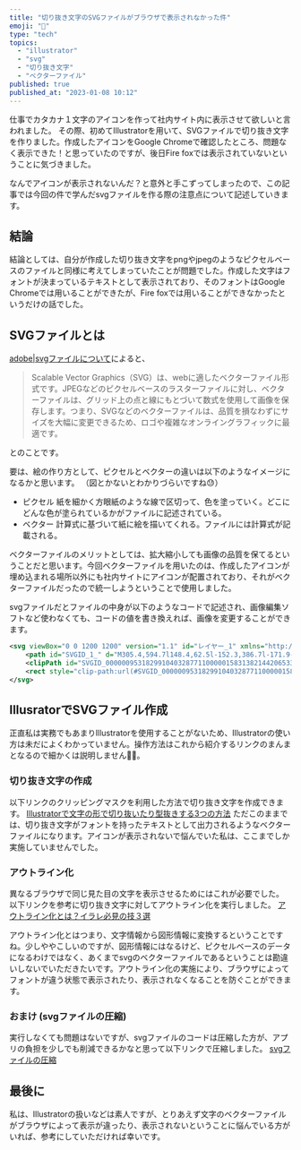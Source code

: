 ```yaml
---
title: "切り抜き文字のSVGファイルがブラウザで表示されなかった件"
emoji: "🎨"
type: "tech"
topics:
  - "illustrator"
  - "svg"
  - "切り抜き文字"
  - "ベクターファイル"
published: true
published_at: "2023-01-08 10:12"
---
```


仕事でカタカナ１文字のアイコンを作って社内サイト内に表示させて欲しいと言われました。
その際、初めてIllustratorを用いて、SVGファイルで切り抜き文字を作りました。作成したアイコンをGoogle Chromeで確認したところ、問題なく表示できた！と思っていたのですが、後日Fire foxでは表示されていないということに気づきました。

なんでアイコンが表示されないんだ？と意外と手こずってしまったので、この記事では今回の件で学んだsvgファイルを作る際の注意点について記述していきます。
## 結論
結論としては、自分が作成した切り抜き文字をpngやjpegのようなピクセルベースのファイルと同様に考えてしまっていたことが問題でした。作成した文字はフォントが決まっているテキストとして表示されており、そのフォントはGoogle Chromeでは用いることができたが、Fire foxでは用いることができなかったというだけの話でした。

## SVGファイルとは
[adobe|svgファイルについて](https://www.adobe.com/jp/creativecloud/file-types/image/vector/svg-file.html#:~:text=%E3%82%88%E3%81%8F%E3%81%82%E3%82%8B%E8%B3%AA%E5%95%8F-,SVG%E3%83%95%E3%82%A1%E3%82%A4%E3%83%AB%E3%81%A8%E3%81%AF,%E7%94%BB%E5%83%8F%E3%82%92%E4%BF%9D%E5%AD%98%E3%81%97%E3%81%BE%E3%81%99%E3%80%82)によると、
>Scalable Vector Graphics（SVG）は、webに適したベクターファイル形式です。JPEGなどのピクセルベースのラスターファイルに対し、ベクターファイルは、グリッド上の点と線にもとづいて数式を使用して画像を保存します。つまり、SVGなどのベクターファイルは、品質を損なわずにサイズを大幅に変更できるため、ロゴや複雑なオンライングラフィックに最適です。
>
とのことです。

要は、絵の作り方として、ピクセルとベクターの違いは以下のようなイメージになるかと思います。
（図とかないとわかりづらいですね😓）
- ピクセル
	紙を細かく方眼紙のような線で区切って、色を塗っていく。どこにどんな色が塗られているかがファイルに記述されている。
- ベクター
	計算式に基づいて紙に絵を描いてくれる。ファイルには計算式が記載される。
	
ベクターファイルのメリットとしては、拡大縮小しても画像の品質を保てるということだと思います。今回ベクターファイルを用いたのは、作成したアイコンが埋め込まれる場所以外にも社内サイトにアイコンが配置されており、それがベクターファイルだったので統一しようということで使用しました。

svgファイルだとファイルの中身が以下のようなコードで記述され、画像編集ソフトなど使わなくても、コードの値を書き換えれば、画像を変更することができます。

```svg
<svg viewBox="0 0 1200 1200" version="1.1" id="レイヤー_1" xmlns="http://www.w3.org/2000/svg" xmlns:xlink="http://www.w3.org/1999/xlink" x="0px" y="0px" style="enable-background:new 0 0 1200 1200;" xml:space="preserve"><style type="text/css">.st0{clip-path:url(#SVGID_00000134244882388884979280000017409165602556999301_);fill:#FFFFFF;}</style><g><g><defs>
	<path id="SVGID_1_" d="M305.4,594.7l148.4,62.5l-152.3,386.7l-171.9-70.3L305.4,594.7z M153.1,391.6h351.6l11.7-195.3l171.9-7.8l-11.7,203.1h171.9c-26-18.2-43-39.1-50.8-62.5c-7.8-20.8-10.4-44.3-7.8-70.3c10.4-49.5,39.1-82,85.9-97.7c13-2.6,26-3.9,39.1-3.9c20.8,0,40.4,5.2,58.6,15.6c28.6,13,48.2,33.9,58.6,62.5c5.2,15.6,7.8,32.6,7.8,50.8c0,20.8-3.9,39.1-11.7,54.7s-26,32.6-54.7,50.8h50.8l3.9,148.4l-355.5-7.8l3.9,535.2l-195.3-3.9L496.8,540l-347.7,31.2L153.1,391.6z M852.3,598.6l171.9,371.1l-168,66.4L703.9,649.4L852.3,598.6z M903.1,364.2c31.2,5.2,57.3-6.5,78.1-35.2c15.6-23.4,18.2-48.2,7.8-74.2c-10.4-23.4-27.3-37.8-50.8-43c-31.2-7.8-57.3-2.6-78.1,15.6c-20.8,20.8-27.3,48.2-19.5,82C851,340.8,871.8,359,903.1,364.2z"/></defs>
	<clipPath id="SVGID_00000095318299104032877110000015831382144206533780_"><use xlink:href="#SVGID_1_"  style="overflow:visible;"/></clipPath>
	<rect style="clip-path:url(#SVGID_00000095318299104032877110000015831382144206533780_);fill:#FFFFFF;" width="1200" height="1200"/></g></g>
</svg>
```

## IllusratorでSVGファイル作成
正直私は実務でもあまりIllustratorを使用することがないため、Illustratorの使い方は未だによくわかっていません。操作方法はこれから紹介するリンクのまんまとなるので細かくは説明しません🙇‍♂️。
### 切り抜き文字の作成
以下リンクのクリッピングマスクを利用した方法で切り抜き文字を作成できます。
[Illustratorで文字の形で切り抜いたり型抜きする3つの方法](https://www.hrs-career.com/illustrator-moji-katanuki/)
ただこのままでは、切り抜き文字がフォントを持ったテキストとして出力されるようなベクターファイルになります。アイコンが表示されないで悩んでいた私は、ここまでしか実施していませんでした。

### アウトライン化
異なるブラウザで同じ見た目の文字を表示させるためにはこれが必要でした。
以下リンクを参考に切り抜き文字に対してアウトライン化を実行しました。
[アウトライン化とは？イラレ必見の技３選](https://udemy.benesse.co.jp/design/illustrator/outlining.html)

アウトライン化とはつまり、文字情報から図形情報に変換するということですね。少しややこしいのですが、図形情報にはなるけど、ピクセルベースのデータになるわけではなく、あくまでsvgのベクターファイルであるということは勘違いしないでいただきたいです。アウトライン化の実施により、ブラウザによってフォントが違う状態で表示されたり、表示されなくなることを防ぐことができます。

### おまけ (svgファイルの圧縮)
実行しなくても問題はないですが、svgファイルのコードは圧縮した方が、アプリの負担を少しでも削減できるかなと思って以下リンクで圧縮しました。
[svgファイルの圧縮](https://voidism.net/compress/#/SVG)

## 最後に
私は、Illustratorの扱いなどは素人ですが、とりあえず文字のベクターファイルがブラウザによって表示が違ったり、表示されないということに悩んでいる方がいれば、参考にしていただければ幸いです。